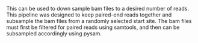 This can be used to down sample bam files to a desired number of reads. This pipeline was designed to keep paired-end reads together and subsample the bam files from a randomly selected start site. 
The bam files must first be filtered for paired reads using samtools, and then can be subsampled accordingly using pysam. 
